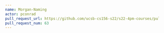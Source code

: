```yaml
---
name: Morgan-Naming
actor: pconrad
pull_request_url: https://github.com/ucsb-cs156-s22/s22-4pm-courses/pull/63
pull_request_num: 63
---
```

